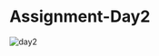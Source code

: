 # Assignment-Day2
![day2](https://user-images.githubusercontent.com/72425181/125615343-4b4ff3b0-dec9-4843-a6f7-69336bc8eee6.png)
